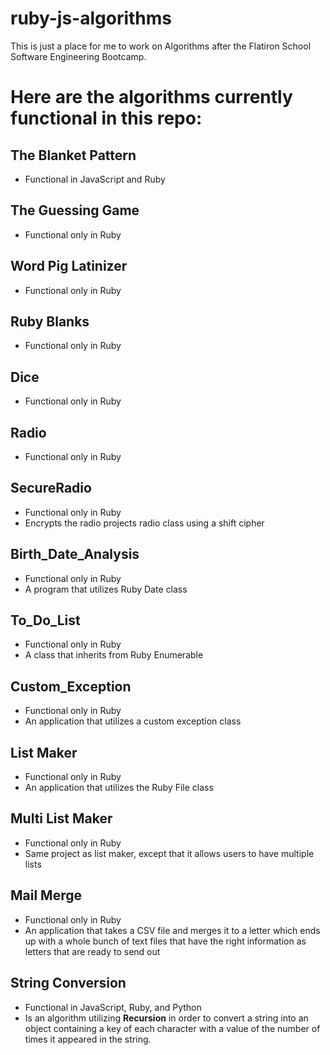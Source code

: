 # ruby-js-algorithms

This is just a place for me to work on Algorithms after the Flatiron School Software Engineering Bootcamp.

# Here are the algorithms currently functional in this repo:

## The Blanket Pattern
- Functional in JavaScript and Ruby
## The Guessing Game
- Functional only in Ruby
## Word Pig Latinizer
- Functional only in Ruby
## Ruby Blanks
- Functional only in Ruby
## Dice
- Functional only in Ruby
## Radio
- Functional only in Ruby
## SecureRadio
- Functional only in Ruby
- Encrypts the radio projects radio class using a shift cipher
## Birth_Date_Analysis
- Functional only in Ruby
- A program that utilizes Ruby Date class
## To_Do_List
- Functional only in Ruby
- A class that inherits from Ruby Enumerable
## Custom_Exception
- Functional only in Ruby
- An application that utilizes a custom exception class
## List Maker
- Functional only in Ruby
- An application that utilizes the Ruby File class
## Multi List Maker
- Functional only in Ruby
- Same project as list maker, except that it allows users to have multiple lists
## Mail Merge
- Functional only in Ruby
- An application that takes a CSV file and merges it to a letter which ends up with a whole bunch of text files that have the 
right information as letters that are ready to send out
## String Conversion
- Functional in JavaScript, Ruby, and Python
- Is an algorithm utilizing **Recursion** in order to convert a string into an object containing a key of each character with a value of the number of times it appeared in the string.